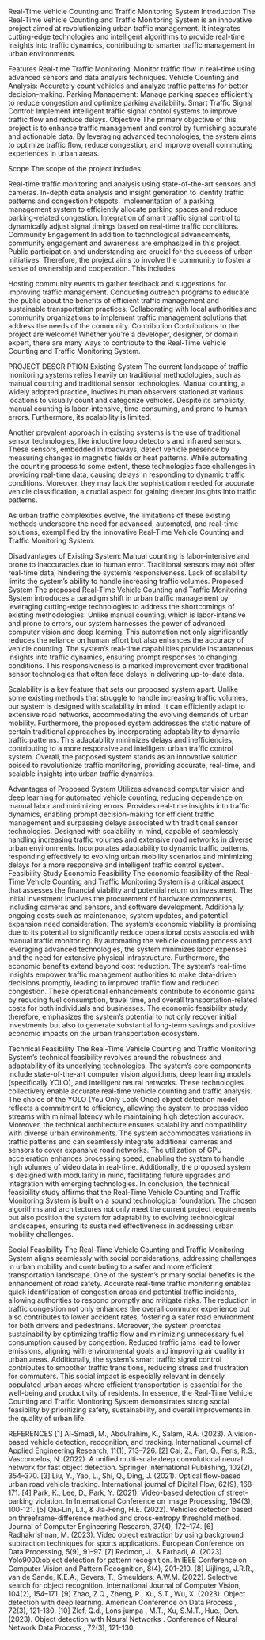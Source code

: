 Real-Time Vehicle Counting and Traffic Monitoring System
Introduction
The Real-Time Vehicle Counting and Traffic Monitoring System is an innovative project aimed at revolutionizing urban traffic management. It integrates cutting-edge technologies and intelligent algorithms to provide real-time insights into traffic dynamics, contributing to smarter traffic management in urban environments.

Features
Real-time Traffic Monitoring: Monitor traffic flow in real-time using advanced sensors and data analysis techniques.
Vehicle Counting and Analysis: Accurately count vehicles and analyze traffic patterns for better decision-making.
Parking Management: Manage parking spaces efficiently to reduce congestion and optimize parking availability.
Smart Traffic Signal Control: Implement intelligent traffic signal control systems to improve traffic flow and reduce delays.
Objective
The primary objective of this project is to enhance traffic management and control by furnishing accurate and actionable data. By leveraging advanced technologies, the system aims to optimize traffic flow, reduce congestion, and improve overall commuting experiences in urban areas.

Scope
The scope of the project includes:

Real-time traffic monitoring and analysis using state-of-the-art sensors and cameras.
In-depth data analysis and insight generation to identify traffic patterns and congestion hotspots.
Implementation of a parking management system to efficiently allocate parking spaces and reduce parking-related congestion.
Integration of smart traffic signal control to dynamically adjust signal timings based on real-time traffic conditions.
Community Engagement
In addition to technological advancements, community engagement and awareness are emphasized in this project. Public participation and understanding are crucial for the success of urban initiatives. Therefore, the project aims to involve the community to foster a sense of ownership and cooperation. This includes:

Hosting community events to gather feedback and suggestions for improving traffic management.
Conducting outreach programs to educate the public about the benefits of efficient traffic management and sustainable transportation practices.
Collaborating with local authorities and community organizations to implement traffic management solutions that address the needs of the community.
Contribution
Contributions to the project are welcome! Whether you're a developer, designer, or domain expert, there are many ways to contribute to the Real-Time Vehicle Counting and Traffic Monitoring System.



PROJECT DESCRIPTION
Existing System
The current landscape of traffic monitoring systems relies heavily on traditional methodologies, such as manual counting and traditional sensor technologies. Manual counting, a widely adopted practice, involves human observers stationed at various locations to visually count and categorize vehicles. Despite its simplicity, manual counting is labor-intensive, time-consuming, and prone to human errors. Furthermore, its scalability is limited.

Another prevalent approach in existing systems is the use of traditional sensor technologies, like inductive loop detectors and infrared sensors. These sensors, embedded in roadways, detect vehicle presence by measuring changes in magnetic fields or heat patterns. While automating the counting process to some extent, these technologies face challenges in providing real-time data, causing delays in responding to dynamic traffic conditions. Moreover, they may lack the sophistication needed for accurate vehicle classification, a crucial aspect for gaining deeper insights into traffic patterns.

As urban traffic complexities evolve, the limitations of these existing methods underscore the need for advanced, automated, and real-time solutions, exemplified by the innovative Real-Time Vehicle Counting and Traffic Monitoring System.

Disadvantages of Existing System:
Manual counting is labor-intensive and prone to inaccuracies due to human error.
Traditional sensors may not offer real-time data, hindering the system’s responsiveness.
Lack of scalability limits the system’s ability to handle increasing traffic volumes.
 Proposed System
The proposed Real-Time Vehicle Counting and Traffic Monitoring System introduces a paradigm shift in urban traffic management by leveraging cutting-edge technologies to address the shortcomings of existing methodologies. Unlike manual counting, which is labor-intensive and prone to errors, our system harnesses the power of advanced computer vision and deep learning. This automation not only significantly reduces the reliance on human effort but also enhances the accuracy of vehicle counting. The system’s real-time capabilities provide instantaneous insights into traffic dynamics, ensuring prompt responses to changing conditions. This responsiveness is a marked improvement over traditional sensor technologies that often face delays in delivering up-to-date data.

Scalability is a key feature that sets our proposed system apart. Unlike some existing methods that struggle to handle increasing traffic volumes, our system is designed with scalability in mind. It can efficiently adapt to extensive road networks, accommodating the evolving demands of urban mobility. Furthermore, the proposed system addresses the static nature of certain traditional approaches by incorporating adaptability to dynamic traffic patterns. This adaptability minimizes delays and inefficiencies, contributing to a more responsive and intelligent urban traffic control system. Overall, the proposed system stands as an innovative solution poised to revolutionize traffic monitoring, providing accurate, real-time, and scalable insights into urban traffic dynamics.

Advantages of Proposed System
Utilizes advanced computer vision and deep learning for automated vehicle counting, reducing dependence on manual labor and minimizing errors.
Provides real-time insights into traffic dynamics, enabling prompt decision-making for efficient traffic management and surpassing delays associated with traditional sensor technologies.
Designed with scalability in mind, capable of seamlessly handling increasing traffic volumes and extensive road networks in diverse urban environments.
Incorporates adaptability to dynamic traffic patterns, responding effectively to evolving urban mobility scenarios and minimizing delays for a more responsive and intelligent traffic control system.
 Feasibility Study
Economic Feasibility
The economic feasibility of the Real-Time Vehicle Counting and Traffic Monitoring System is a critical aspect that assesses the financial viability and potential return on investment. The initial investment involves the procurement of hardware components, including cameras and sensors, and software development. Additionally, ongoing costs such as maintenance, system updates, and potential expansion need consideration. The system’s economic viability is promising due to its potential to significantly reduce operational costs associated with manual traffic monitoring. By automating the vehicle counting process and leveraging advanced technologies, the system minimizes labor expenses and the need for extensive physical infrastructure. Furthermore, the economic benefits extend beyond cost reduction. The system’s real-time insights empower traffic management authorities to make data-driven decisions promptly, leading to improved traffic flow and reduced congestion. These operational enhancements contribute to economic gains by reducing fuel consumption, travel time, and overall transportation-related costs for both individuals and businesses. The economic feasibility study, therefore, emphasizes the system’s potential to not only recover initial investments but also to generate substantial long-term savings and positive economic impacts on the urban transportation ecosystem.

 Technical Feasibility
The Real-Time Vehicle Counting and Traffic Monitoring System’s technical feasibility revolves around the robustness and adaptability of its underlying technologies. The system’s core components include state-of-the-art computer vision algorithms, deep learning models (specifically YOLO), and intelligent neural networks. These technologies collectively enable accurate real-time vehicle counting and traffic analysis. The choice of the YOLO (You Only Look Once) object detection model reflects a commitment to efficiency, allowing the system to process video streams with minimal latency while maintaining high detection accuracy. Moreover, the technical architecture ensures scalability and compatibility with diverse urban environments. The system accommodates variations in traffic patterns and can seamlessly integrate additional cameras and sensors to cover expansive road networks. The utilization of GPU acceleration enhances processing speed, enabling the system to handle high volumes of video data in real-time. Additionally, the proposed system is designed with modularity in mind, facilitating future upgrades and integration with emerging technologies. In conclusion, the technical feasibility study affirms that the Real-Time Vehicle Counting and Traffic Monitoring System is built on a sound technological foundation. The chosen algorithms and architectures not only meet the current project requirements but also position the system for adaptability to evolving technological landscapes, ensuring its sustained effectiveness in addressing urban mobility challenges.

 Social Feasibility
The Real-Time Vehicle Counting and Traffic Monitoring System aligns seamlessly with social considerations, addressing challenges in urban mobility and contributing to a safer and more efficient transportation landscape. One of the system’s primary social benefits is the enhancement of road safety. Accurate real-time traffic monitoring enables quick identification of congestion areas and potential traffic incidents, allowing authorities to respond promptly and mitigate risks. The reduction in traffic congestion not only enhances the overall commuter experience but also contributes to lower accident rates, fostering a safer road environment for both drivers and pedestrians. Moreover, the system promotes sustainability by optimizing traffic flow and minimizing unnecessary fuel consumption caused by congestion. Reduced traffic jams lead to lower emissions, aligning with environmental goals and improving air quality in urban areas. Additionally, the system’s smart traffic signal control contributes to smoother traffic transitions, reducing stress and frustration for commuters. This social impact is especially relevant in densely populated urban areas where efficient transportation is essential for the well-being and productivity of residents. In essence, the Real-Time Vehicle Counting and Traffic Monitoring System demonstrates strong social feasibility by prioritizing safety, sustainability, and overall improvements in the quality of urban life.

REFERENCES
[1] Al-Smadi, M., Abdulrahim, K., Salam, R.A. (2023). A vision-based vehicle detection, recognition, and tracking. International Journal of Applied Engineering
Research, 11(1), 713–726.
[2] Cai, Z., Fan, Q., Feris, R.S., Vasconcelos, N. (2022). A unified multi-scale deep
convolutional neural network for fast object detection. Springer International
Publishing, 102(2), 354–370.
[3] Liu, Y., Yao, L., Shi, Q., Ding, J. (2021). Optical flow-based urban road vehicle
tracking. International journal of Digital Flow, 62(9), 168-171.
[4] Park, K., Lee, D., Park, Y. (2021). Video-based detection of street-parking violation. In International Conference on Image Processing, 194(3), 100-121.
[5] Qiu-Lin, L.I., & Jia-Feng, H.E. (2022). Vehicles detection based on threeframe-difference method and cross-entropy threshold method. Journal of Computer Engineering Research, 37(4), 172–174.
[6] Radhakrishnan, M. (2023). Video object extraction by using background subtraction techniques for sports applications. European Conference on Data Processing, 5(9), 91–97.
[7] Redmon, J., & Farhadi, A. (2023). Yolo9000:object detection for pattern recognition. In IEEE Conference on Computer Vision and Pattern Recognition, 8(4),
201-210.
[8] Uijlings, J.R.R., van de Sande, K.E.A., Gevers, T., Smeulders, A.W.M. (2022).
Selective search for object recognition. International Journal of Computer Vision, 104(2), 154–171.
[9] Zhao, Z.Q., Zheng, P., Xu, S.T., Wu, X. (2023). Object detection with deep
learning. American Conference on Data Process , 72(3), 121-130.
[10] Zlef, Q.d., Lons jumpa , M.T., Xu, S.M.T., Hue., Den. (2023). Object detection
with Neural Networks . Conference of Neural Network Data Process , 72(3),
121-130.

